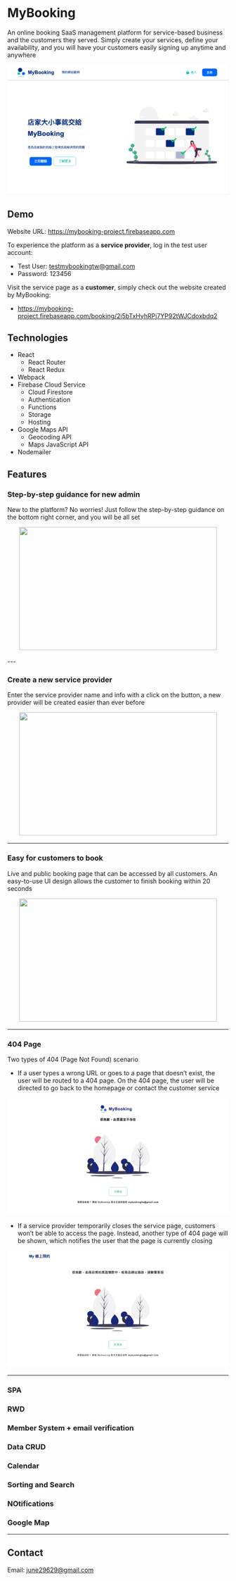 # MyBooking

An online booking SaaS management platform for service-based business and the customers they served. Simply create your services, define your availability, and you will have your customers easily signing up anytime and anywhere

![image](https://github.com/chun29/myBooking/blob/master/introImg/home.png?raw=true)

## Demo

Website URL: <https://mybooking-project.firebaseapp.com>

To experience the platform as a **service provider**, log in the test user account:

- Test User: testmybookingtw@gmail.com
- Password: 123456

Visit the service page as a **customer**, simply check out the website created by MyBooking:

- <https://mybooking-project.firebaseapp.com/booking/2j5bTxHyhRPj7YP92tWJCdoxbdq2>

## Technologies

- React
  - React Router
  - React Redux
- Webpack
- Firebase Cloud Service
  - Cloud Firestore
  - Authentication
  - Functions
  - Storage
  - Hosting
- Google Maps API
  - Geocoding API
  - Maps JavaScript API
- Nodemailer

## Features

### Step-by-step guidance for new admin

New to the platform? No worries! Just follow the step-by-step guidance on the bottom right corner, and you will be all set

<p align="center">
  <img width="450" height="280" src="https://media.giphy.com/media/XBuZaTHylhuAYek5zj/giphy.gif">
</p>
---

### Create a new service provider

Enter the service provider name and info with a click on the button, a new provider will be created easier than ever before

<p align="center">
  <img width="450" height="280" src="https://media.giphy.com/media/TH79sRF5lBQ6G43KzO/giphy.gif">
</p>

---

### Easy for customers to book

Live and public booking page that can be accessed by all customers. An easy-to-use UI design allows the customer to finish booking within 20 seconds

<p align="center">
  <img width="450" height="280" src="https://media.giphy.com/media/XcSRlpiszi17roXmlb/giphy.gif">
</p>

---

### 404 Page

Two types of 404 (Page Not Found) scenario

- If a user types a wrong URL or goes to a page that doesn’t exist, the user will be routed to a 404 page. On the 404 page, the user will be directed to go back to the homepage or contact the customer service

![image](https://raw.githubusercontent.com/chun29/myBooking/master/introImg/404page-1.png)

- If a service provider temporarily closes the service page, customers won’t be able to access the page. Instead, another type of 404 page will be shown, which notifies the user that the page is currently closing

![image](https://raw.githubusercontent.com/chun29/myBooking/master/introImg/404page-2.png)

---

### SPA

### RWD

### Member System + email verification

### Data CRUD

### Calendar

### Sorting and Search

### NOtifications

### Google Map

---

## Contact

Email: june29629@gmail.com
